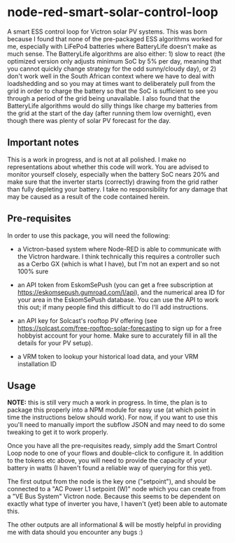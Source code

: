 # node-red-smart-solar-control-loop

A smart ESS control loop for Victron solar PV systems. This was born because I found
that none of the pre-packaged ESS algorithms worked for me, especially with LiFePo4
batteries where BatteryLife doesn't make as much sense. The BatteryLife algorithms are
also either: 1) slow to react (the optimized version only adjusts minimum SoC by 5%
per day, meaning that you cannot quickly change strategy for the odd sunny/cloudy day),
or 2) don't work well in the South African context where we have to deal with loadshedding
and so you may at times want to deliberately pull from the grid in order to charge the
battery so that the SoC is sufficient to see you through a period of the grid being
unavailable. I also found that the BatteryLife algorithms would do silly things like charge
my batteries from the grid at the start of the day (after running them low overnight),
even though there was plenty of solar PV forecast for the day.

## Important notes

This is a work in progress, and is not at all polished. I make no representations about
whether this code will work. You are advised to monitor yourself closely, especially
when the battery SoC nears 20% and make sure that the inverter starts (correctly) drawing
from the grid rather than fully depleting your battery. I take no responsibility for any
damage that may be caused as a result of the code contained herein.

## Pre-requisites

In order to use this package, you will need the following:

 - a Victron-based system where Node-RED is able to communicate with the Victron hardware.
   I think technically this requires a controller such as a Cerbo GX (which is what I
   have), but I'm not an expert and so not 100% sure

 - an API token from EskomSePush (you can get a free subscription at
   https://eskomsepush.gumroad.com/l/api), and the numerical area ID for your area in
   the EskomSePush database. You can use the API to work this out; if many people find
   this difficult to do I'll add instructions.

 - an API key for Solcast's rooftop PV offering (see https://solcast.com/free-rooftop-solar-forecasting
   to sign up for a free hobbyist account for your home. Make sure to accurately fill in
   all the details for your PV setup).

 - a VRM token to lookup your historical load data, and your VRM installation ID

## Usage

**NOTE:** this is still very much a work in progress. In time, the plan is to package this
properly into a NPM module for easy use (at which point in time the instructions below
should work). For now, if you want to use this you'll need to manually import the subflow
JSON and may need to do some tweaking to get it to work properly.

Once you have all the pre-requisites ready, simply add the Smart Control Loop node to one
of your flows and double-click to configure it. In addition to the tokens etc above, you will
need to provide the capacity of your battery in watts (I haven't found a reliable way of
querying for this yet).

The first output from the node is the key one ("setpoint"), and should be connected to a
"AC Power L1 setpoint (W)" node which you can create from a "VE Bus System" Victron node.
Because this seems to be dependent on exactly what type of inverter you have, I haven't
(yet) been able to automate this.

The other outputs are all informational & will be mostly helpful in providing me with data
should you encounter any bugs :)

